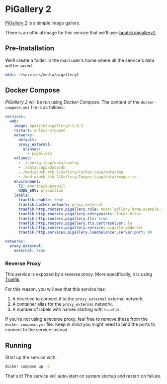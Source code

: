 # PiGallery 2

[PiGallery 2](https://bpatrik.github.io/pigallery2/) is a simple image gallery.

There is an official image for this service that we'll use: [bpatrik/pigallery2](https://hub.docker.com/r/bpatrik/pigallery2).

## Pre-Installation

We'll create a folder in the main user's home where all the service's data will be saved.

```bash
mkdir ~/services/media/pigallery2
```

## Docker Compose

*PiGallery 2* will be run using *Docker Compose*. The content of the `docker-compose.yml` file is as follows:

```yaml
services:
  web:
    image: bpatrik/pigallery2:1.9.5
    restart: unless-stopped
    networks:
      default:
      proxy_external:
        aliases:
          - pigallery
    volumes:
      - ./config:/app/data/config
      - ./data:/app/data/db
      - /media/usb_4tb_2/Gallery/Caches:/app/data/tmp
      - /media/usb_4tb_2/Gallery/Images:/app/data/images:ro
    environment:
      TZ: America/Guayaquil
      NODE_ENV: production
    labels:
      traefik.enable: true
      traefik.docker.network: proxy_external
      traefik.http.routers.pigallery.rule: Host(`gallery.home.example.com`, `gallery.vpn.example.com`)
      traefik.http.routers.pigallery.entrypoints: local-https
      traefik.http.routers.pigallery.tls: true
      traefik.http.routers.pigallery.tls.certresolver: le
      traefik.http.routers.pigallery.service: pigallery@docker
      traefik.http.services.pigallery.loadbalancer.server.port: 80

networks:
  proxy_external:
    external: true
```

### Reverse Proxy

This service is exposed by a reverse proxy. More specifically, it is using [Traefik](../networking/traefik.md).

For this reason, you will see that this service has:

1. A directive to connect it to the `proxy_external` external network.
2. A container alias for the `proxy_external` network.
3. A number of labels with names starting with `traefik`.

If you're not using a reverse proxy, feel free to remove these from the `docker-compose.yml` file.
Keep in mind you might need to bind the ports to connect to the service instead.

## Running

Start up the service with:

```bash
docker compose up -d
```

That's it! The service will auto-start on system startup and restart on failure.
